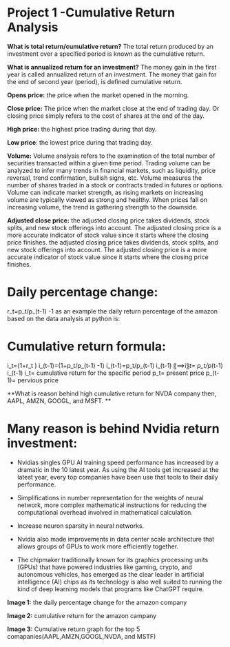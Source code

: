 # Project 1 -Cumulative Return Analysis

**What is total return/cumulative return?**
The total return produced by an investment over a specified period is known as the cumulative return. 

**What is annualized return for an investment?**
The money gain in the first year is called annualized return of an investment. The money that gain for the end of second year (period), is defined cumulative return. 

**Opens price:**
the price when the market opened in the morning. 

**Close price:**
The price when the market close at the end of trading day. Or closing price simply refers to the cost of shares at the end of the day.

**High price:**
the highest price trading during that day. 

**Low price**: 
the lowest price during that trading day. 

**Volume:**
Volume analysis refers to the examination of the total number of securities transacted within a given time period. Trading volume can be analyzed to infer many trends in financial markets, such as liquidity, price reversal, trend confirmation, bullish signs, etc.
Volume measures the number of shares traded in a stock or contracts traded in futures or options. Volume can indicate market strength, as rising markets on increasing volume are typically viewed as strong and healthy. When prices fall on increasing volume, the trend is gathering strength to the downside.

**Adjusted close price:**
the adjusted closing price takes dividends, stock splits, and new stock offerings into account. The adjusted closing price is a more accurate indicator of stock value since it starts where the closing price finishes. the adjusted closing price takes dividends, stock splits, and new stock offerings into account. The adjusted closing price is a more accurate indicator of stock value since it starts where the closing price finishes.

# Daily percentage change:

r_t=p_t/p_(t-1) -1
as an example the daily return percentage of the amazon based on the data analysis at python is:

# Cumulative return formula:

i_t=(1+r_t ) i_(t-1)=(1+p_t/p_(t-1) -1) i_(t-1)=p_t/p_(t-1)  i_(t-1)
〖⟹i〗_t=  p_t/p_(t-1)  i_(t-1)
i_t= cumulative return for the specific period
p_t= present price 
p_(t-1)= pervious price 

**What is reason behind high cumulative return for NVDA company then, AAPL, AMZN, GOOGL, and MSFT. **

# Many reason is behind Nvidia return investment:
- Nvidias singles GPU AI training speed performance has increased by a dramatic in the 10 latest year. As using the AI tools get increased at the latest year, every top companies have been use that tools to their daily performance.

- Simplifications in number representation for the weights of neural network, more complex mathematical instructions for reducing the computational overhead involved in mathematical calculation.

- Increase neuron sparsity in neural networks.

- Nvidia also made improvements in data center scale architecture that allows groups of GPUs to work more efficiently together.

- The chipmaker traditionally known for its graphics processing units (GPUs) that have powered industries like gaming, crypto, and autonomous vehicles, has emerged as the clear leader in artificial intelligence (AI) chips as its technology is also well suited to running the kind of deep learning models that programs like ChatGPT require.

**Image 1:**
  the daily percentage change for the amazon company
  
   **Image 2:**
  cumulative return for the amazon campany
  
  **Image 3:**
  Cumulative return graph for the top 5 comapanies(AAPL,AMZN,GOOGL,NVDA, and MSTF)
  
